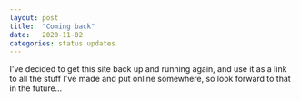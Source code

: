 ```yaml
---
layout: post
title:  "Coming back"
date:   2020-11-02
categories: status updates
---
```

I've decided to get this site back up and running again, and use it as a link to all the stuff I've made and put online somewhere, so look forward to that in the future…